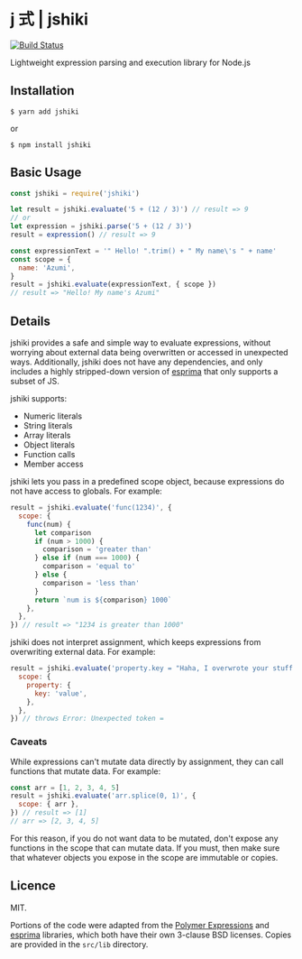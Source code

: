 # j 式 | jshiki

[![Build Status](https://travis-ci.org/adalinesimonian/jshiki.svg?branch=master)](https://travis-ci.org/adalinesimonian/jshiki)

Lightweight expression parsing and execution library for Node.js

## Installation

```
$ yarn add jshiki
```

or

```
$ npm install jshiki
```

## Basic Usage

```js
const jshiki = require('jshiki')

let result = jshiki.evaluate('5 + (12 / 3)') // result => 9
// or
let expression = jshiki.parse('5 + (12 / 3)')
result = expression() // result => 9

const expressionText = '" Hello! ".trim() + " My name\'s " + name'
const scope = {
  name: 'Azumi',
}
result = jshiki.evaluate(expressionText, { scope })
// result => "Hello! My name's Azumi"
```

## Details

jshiki provides a safe and simple way to evaluate expressions, without worrying about external data being overwritten or accessed in unexpected ways. Additionally, jshiki does not have any dependencies, and only includes a highly stripped-down version of [esprima][esprima] that only supports a subset of JS.

jshiki supports:

- Numeric literals
- String literals
- Array literals
- Object literals
- Function calls
- Member access

jshiki lets you pass in a predefined scope object, because expressions do not have access to globals. For example:

```js
result = jshiki.evaluate('func(1234)', {
  scope: {
    func(num) {
      let comparison
      if (num > 1000) {
        comparison = 'greater than'
      } else if (num === 1000) {
        comparison = 'equal to'
      } else {
        comparison = 'less than'
      }
      return `num is ${comparison} 1000`
    },
  },
}) // result => "1234 is greater than 1000"
```

jshiki does not interpret assignment, which keeps expressions from overwriting external data. For example:

```js
result = jshiki.evaluate('property.key = "Haha, I overwrote your stuff!"', {
  scope: {
    property: {
      key: 'value',
    },
  },
}) // throws Error: Unexpected token =
```

### Caveats

While expressions can't mutate data directly by assignment, they can call functions that mutate data. For example:

```js
const arr = [1, 2, 3, 4, 5]
result = jshiki.evaluate('arr.splice(0, 1)', {
  scope: { arr },
}) // result => [1]
// arr => [2, 3, 4, 5]
```

For this reason, if you do not want data to be mutated, don't expose any functions in the scope that can mutate data. If you must, then make sure that whatever objects you expose in the scope are immutable or copies.

## Licence

MIT.

Portions of the code were adapted from the [Polymer Expressions][polymer-expressions] and [esprima][esprima] libraries, which both have their own 3-clause BSD licenses. Copies are provided in the `src/lib` directory.

[polymer-expressions]: https://github.com/Polymer/polymer-expressions
[esprima]: https://github.com/jquery/esprima
